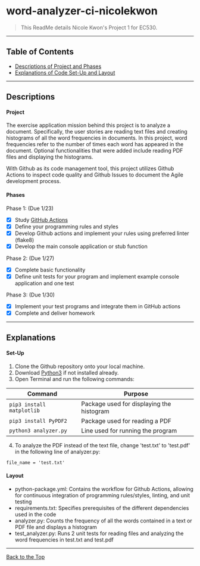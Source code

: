 # word-analyzer-ci-nicolekwon

> This ReadMe details Nicole Kwon's Project 1 for EC530. 

---


## Table of Contents


- [Descriptions of Project and Phases](#descriptions)
- [Explanations of Code Set-Up and Layout](#explanations)

---

## Descriptions

#### Project

The exercise application mission behind this project is to analyze a document. Specifically, the user stories are reading text files and creating histograms of all the word frequencies in documents. In this project, word frequencies refer to the number of times each word has appeared in the document. Optional functionalities that were added include reading PDF files and displaying the histograms. 

With Github as its code management tool, this project utilizes Github Actions to inspect code quality and Github Issues to document the Agile development process.

#### Phases

Phase 1:   (Due 1/23)
- [x] Study [GitHub Actions](https://docs.github.com/en/actions/automating-builds-and-tests/building-and-testing-python)
- [x] Define your programming rules and styles
- [x] Develop Github actions and implement your rules using preferred linter (flake8)
- [x] Develop the main console application or stub function

Phase 2:  (Due 1/27)
- [x] Complete basic functionality
- [x] Define unit tests for your program and implement example console application and one test

Phase 3:  (Due 1/30)
- [x] Implement your test programs and integrate them in GitHub actions
- [x] Complete and deliver homework

---

## Explanations

#### Set-Up 

1. Clone the Github repository onto your local machine. 
2. Download [Python3](https://www.python.org/downloads/) if not installed already.
3. Open Terminal and run the following commands: 

| Command | Purpose |
| --- | --- |
| `pip3 install matplotlib` | Package used for displaying the histogram |
| `pip3 install PyPDF2` | Package used for reading a PDF |
| `python3 analyzer.py` | Line used for running the program |

4. To analyze the PDF instead of the text file, change 'test.txt' to 'test.pdf' in the following line of analyzer.py:

```
file_name = 'test.txt'
```

#### Layout

- python-package.yml: Contains the workflow for Github Actions, allowing for continuous integration of programming rules/styles, linting, and unit testing
- requirements.txt: Specifies prerequisites of the different dependencies used in the code
- analyzer.py: Counts the frequency of all the words contained in a text or PDF file and displays a histogram
- test_analyzer.py: Runs 2 unit tests for reading files and analyzing the word frequencies in test.txt and test.pdf

---

[Back to the Top](#word-analyzer-ci-nicolekwon)
